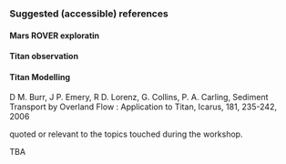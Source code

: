 ### Suggested (accessible) references

#### Mars ROVER exploratin

#### Titan observation

#### Titan Modelling

D M. Burr, J P. Emery, R D. Lorenz, G. Collins, P. A. Carling, Sediment Transport by Overland Flow : Application to Titan, Icarus, 181, 235-242, 2006

quoted or relevant to the topics touched during the workshop.

TBA
